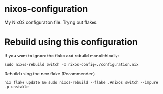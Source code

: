 # nixos-configuration

My NixOS configuration file. Trying out flakes. 

# Rebuild using this configuration

If you want to ignore the flake and rebuild monolithically: 

```
sudo nixos-rebuild switch -I nixos-config=./configuration.nix
```

Rebuild using the new flake (Recommended)

```
nix flake update && sudo nixos-rebuild --flake .#nixos switch --impure -p unstable
```